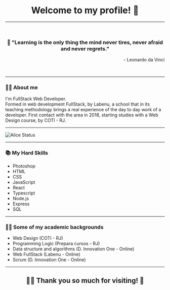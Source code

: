 <h1 align="center">Welcome to my profile! 👋</h1>

---

<br>

<h3 align="center">💭 "Learning is the only thing the mind never tires, never afraid and never regrets."</h3>
<p align="right">- Leonardo da Vinci</p>

<br>

---

### 👨‍💻️ About me  
<p>I'm FullStack Web Developer. <br>
Formed in web development FullStack, by Labenu, a school that in its teaching methodology brings a real experience of the day to day work of a developer.
First contact with the area in 2018, starting studies with a Web Design course, by COTI - RJ.</p>

---

![Alice Status](https://github-readme-stats.vercel.app/api?username=alicepsz98&show_icons=true&theme=synthwave)

---

### 📚 My Hard Skills
- Photoshop
- HTML
- CSS
- JavaScript
- React
- Typescript
- Node.js
- Express
- SQL

---

### 👩‍🏫 Some of my academic backgrounds
- Web Design (COTI - RJ)
- Programming Logic (Prepara cursos - RJ) 
- Data structure and algorithms (D. Innovation One - Online)
- Web FullStack (Labenu - Online)
- Scrum (D. Innovation One - Online)

---

<h2 align="center">🙋‍♀ Thank you so much for visiting! 💚</h2>



